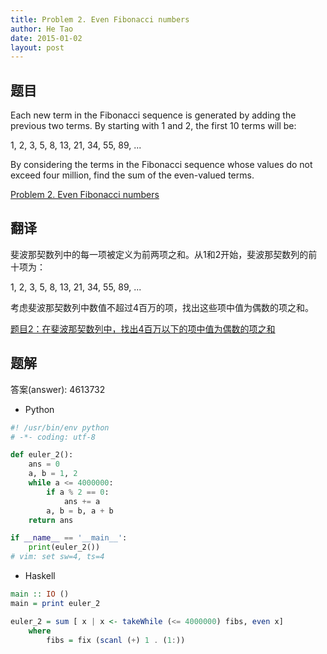 ```yaml
---
title: Problem 2. Even Fibonacci numbers
author: He Tao
date: 2015-01-02
layout: post
---
```


## 题目

Each new term in the Fibonacci sequence is generated by adding the previous two terms. By starting with 1 and 2, the first 10 terms will be:

1, 2, 3, 5, 8, 13, 21, 34, 55, 89, ...

By considering the terms in the Fibonacci sequence whose values do not exceed four million, find the sum of the even-valued terms.

[Problem 2. Even Fibonacci numbers](https://projecteuler.net/problem=2 "Problem 2")

## 翻译

斐波那契数列中的每一项被定义为前两项之和。从1和2开始，斐波那契数列的前十项为：

1, 2, 3, 5, 8, 13, 21, 34, 55, 89, ...

考虑斐波那契数列中数值不超过4百万的项，找出这些项中值为偶数的项之和。

[题目2：在斐波那契数列中，找出4百万以下的项中值为偶数的项之和](http://pe.spiritzhang.com/index.php/2011-05-11-09-44-54/3-24 "题目2")

## 题解

答案(answer): 4613732

+ Python

~~~python
#! /usr/bin/env python
# -*- coding: utf-8

def euler_2():
    ans = 0
    a, b = 1, 2
    while a <= 4000000:
        if a % 2 == 0:
            ans += a
        a, b = b, a + b
    return ans

if __name__ == '__main__':
    print(euler_2())
# vim: set sw=4, ts=4
~~~

+ Haskell

~~~haskell
main :: IO ()
main = print euler_2

euler_2 = sum [ x | x <- takeWhile (<= 4000000) fibs, even x]
    where
        fibs = fix (scanl (+) 1 . (1:))
~~~



